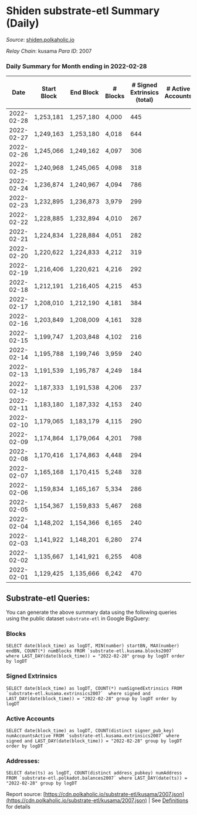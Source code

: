 # Shiden substrate-etl Summary (Daily)

_Source_: [shiden.polkaholic.io](https://shiden.polkaholic.io)

*Relay Chain*: kusama
*Para ID*: 2007



### Daily Summary for Month ending in 2022-02-28


| Date | Start Block | End Block | # Blocks | # Signed Extrinsics (total) | # Active Accounts | # Passive | # New | # Addresses with Balances | # Events | # Transfers | # XCM Transfers In | # XCM Transfers Out |
| ---- | ----------- | --------- | -------- | --------------------------- | ----------------- | --------- | ----- | ------------------------- | -------- | ----------- | ------------------ | ------------------- |
| 2022-02-28 | 1,253,181 | 1,257,180 | 4,000  | 445 |  |  |  | 43,459 | 57,439 | 4,775 ($1,508,826.57) |   |   |
| 2022-02-27 | 1,249,163 | 1,253,180 | 4,018  | 644 |  |  |  |  | 77,275 | 5,511 ($4,315,862.02) |   |   |
| 2022-02-26 | 1,245,066 | 1,249,162 | 4,097  | 306 |  |  |  |  | 51,400 | 4,900 ($767,847.97) |   |   |
| 2022-02-25 | 1,240,968 | 1,245,065 | 4,098  | 318 |  |  |  |  | 52,268 | 5,725 ($947,819.97) |   |   |
| 2022-02-24 | 1,236,874 | 1,240,967 | 4,094  | 786 |  |  |  |  | 64,435 | 5,267 ($635,618.14) |   |   |
| 2022-02-23 | 1,232,895 | 1,236,873 | 3,979  | 299 |  |  |  |  | 49,599 | 4,532 ($867,253.36) |   |   |
| 2022-02-22 | 1,228,885 | 1,232,894 | 4,010  | 267 |  |  |  |  | 49,294 | 4,609 ($324,827.79) |   |   |
| 2022-02-21 | 1,224,834 | 1,228,884 | 4,051  | 282 |  |  |  |  | 46,009 | 4,456 ($339,055.92) |   |   |
| 2022-02-20 | 1,220,622 | 1,224,833 | 4,212  | 319 |  |  |  |  | 58,166 | 4,660 ($188,782.97) |   |   |
| 2022-02-19 | 1,216,406 | 1,220,621 | 4,216  | 292 |  |  |  |  | 54,151 | 4,597 ($362,969.58) |   |   |
| 2022-02-18 | 1,212,191 | 1,216,405 | 4,215  | 453 |  |  |  |  | 56,766 | 5,067 ($8,440,312.88) |   |   |
| 2022-02-17 | 1,208,010 | 1,212,190 | 4,181  | 384 |  |  |  |  | 67,635 | 5,042 ($1,282,145.72) |   |   |
| 2022-02-16 | 1,203,849 | 1,208,009 | 4,161  | 328 |  |  |  |  | 38,672 | 4,630 ($3,020,454.32) |   |   |
| 2022-02-15 | 1,199,747 | 1,203,848 | 4,102  | 216 |  |  |  |  | 48,007 | 4,536 ($641,710.86) |   |   |
| 2022-02-14 | 1,195,788 | 1,199,746 | 3,959  | 240 |  |  |  |  | 41,914 | 4,242 ($160,803.25) |   |   |
| 2022-02-13 | 1,191,539 | 1,195,787 | 4,249  | 184 |  |  |  |  | 48,965 | 4,598 ($147,266.57) |   |   |
| 2022-02-12 | 1,187,333 | 1,191,538 | 4,206  | 237 |  |  |  |  | 46,228 | 4,526 ($156,097.32) |   |   |
| 2022-02-11 | 1,183,180 | 1,187,332 | 4,153  | 240 |  |  |  |  | 53,622 | 5,106 ($469,320.04) |   |   |
| 2022-02-10 | 1,179,065 | 1,183,179 | 4,115  | 290 |  |  |  |  | 46,757 | 4,515 ($2,075,523.76) |   |   |
| 2022-02-09 | 1,174,864 | 1,179,064 | 4,201  | 798 |  |  |  |  | 38,198 | 5,066 ($245,617.00) |   |   |
| 2022-02-08 | 1,170,416 | 1,174,863 | 4,448  | 294 |  |  |  |  | 52,431 | 4,997 ($433,853.95) |   |   |
| 2022-02-07 | 1,165,168 | 1,170,415 | 5,248  | 328 |  |  |  |  | 63,091 | 5,967 ($337,082.33) |   |   |
| 2022-02-06 | 1,159,834 | 1,165,167 | 5,334  | 286 |  |  |  |  | 59,669 | 5,713 ($302,632.72) |   |   |
| 2022-02-05 | 1,154,367 | 1,159,833 | 5,467  | 268 |  |  |  |  | 53,877 | 6,241 ($196,085.21) |   |   |
| 2022-02-04 | 1,148,202 | 1,154,366 | 6,165  | 240 |  |  |  |  | 61,063 | 6,518 ($63,553.33) |   |   |
| 2022-02-03 | 1,141,922 | 1,148,201 | 6,280  | 274 |  |  |  |  | 60,817 | 6,779 ($255,530.43) |   |   |
| 2022-02-02 | 1,135,667 | 1,141,921 | 6,255  | 408 |  |  |  |  | 75,279 | 7,165 ($521,403.26) |   |   |
| 2022-02-01 | 1,129,425 | 1,135,666 | 6,242  | 470 |  |  |  |  | 81,297 | 7,168 ($786,390.04) |   |   |

## Substrate-etl Queries:
You can generate the above summary data using the following queries using the public dataset `substrate-etl` in Google BigQuery:


### Blocks
```
SELECT date(block_time) as logDT, MIN(number) startBN, MAX(number) endBN, COUNT(*) numBlocks FROM `substrate-etl.kusama.blocks2007`  where LAST_DAY(date(block_time)) = "2022-02-28" group by logDT order by logDT
```


### Signed Extrinsics
```
SELECT date(block_time) as logDT, COUNT(*) numSignedExtrinsics FROM `substrate-etl.kusama.extrinsics2007`  where signed and LAST_DAY(date(block_time)) = "2022-02-28" group by logDT order by logDT
```


### Active Accounts
```
SELECT date(block_time) as logDT, COUNT(distinct signer_pub_key) numAccountsActive FROM `substrate-etl.kusama.extrinsics2007` where signed and LAST_DAY(date(block_time)) = "2022-02-28" group by logDT order by logDT
```


### Addresses:
```
SELECT date(ts) as logDT, COUNT(distinct address_pubkey) numAddress FROM `substrate-etl.polkadot.balances2007` where LAST_DAY(date(ts)) = "2022-02-28" group by logDT
```



Report source: [https://cdn.polkaholic.io/substrate-etl/kusama/2007.json](https://cdn.polkaholic.io/substrate-etl/kusama/2007.json) | See [Definitions](/DEFINITIONS.md) for details
